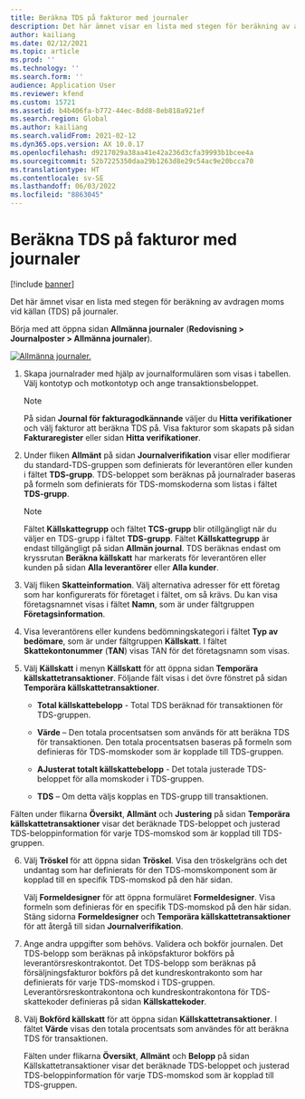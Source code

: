 ```yaml
---
title: Beräkna TDS på fakturor med journaler
description: Det här ämnet visar en lista med stegen för beräkning av avdragen moms vid källan (TDS) på journaler.
author: kailiang
ms.date: 02/12/2021
ms.topic: article
ms.prod: ''
ms.technology: ''
ms.search.form: ''
audience: Application User
ms.reviewer: kfend
ms.custom: 15721
ms.assetid: b4b406fa-b772-44ec-8dd8-8eb818a921ef
ms.search.region: Global
ms.author: kailiang
ms.search.validFrom: 2021-02-12
ms.dyn365.ops.version: AX 10.0.17
ms.openlocfilehash: d9217029a38aa41e42a236d3cfa39993b1bcee4a
ms.sourcegitcommit: 52b7225350daa29b1263d8e29c54ac9e20bcca70
ms.translationtype: HT
ms.contentlocale: sv-SE
ms.lasthandoff: 06/03/2022
ms.locfileid: "8863045"
---
```

# <a name="calculate-tds-on-invoices-using-journals"></a>Beräkna TDS på fakturor med journaler

[!include [banner](../includes/banner.md)]

Det här ämnet visar en lista med stegen för beräkning av avdragen moms vid källan (TDS) på journaler.

Börja med att öppna sidan **Allmänna journaler** (**Redovisning > Journalposter > Allmänna journaler**).

[![Allmänna journaler.](./media/apac-ind-TDS-57.png)](./media/apac-ind-TDS-57.png)

1. Skapa journalrader med hjälp av journalformulären som visas i tabellen. Välj kontotyp och motkontotyp och ange transaktionsbeloppet. 

   > [!NOTE]
   > På sidan **Journal för fakturagodkännande** väljer du **Hitta verifikationer** och välj fakturor att beräkna TDS på. Visa fakturor som skapats på sidan **Fakturaregister** eller sidan **Hitta verifikationer**.  

2. Under fliken **Allmänt** på sidan **Journalverifikation** visar eller modifierar du standard-TDS-gruppen som definierats för leverantören eller kunden i fältet **TDS-grupp**. TDS-beloppet som beräknas på journalrader baseras på formeln som definierats för TDS-momskoderna som listas i fältet **TDS-grupp**. 

   > [!NOTE]
   > Fältet **Källskattegrupp** och fältet **TCS-grupp** blir otillgängligt när du väljer en TDS-grupp i fältet **TDS-grupp**. Fältet **Källskattegrupp** är endast tillgängligt på sidan **Allmän journal**. TDS beräknas endast om kryssrutan **Beräkna källskatt** har markerats för leverantören eller kunden på sidan **Alla leverantörer** eller **Alla kunder**.   

3. Välj fliken **Skatteinformation**. Välj alternativa adresser för ett företag som har konfigurerats för företaget i fältet, om så krävs. Du kan visa företagsnamnet visas i fältet **Namn**, som är under fältgruppen **Företagsinformation**. 

4. Visa leverantörens eller kundens bedömningskategori i fältet **Typ av bedömare**, som är under fältgruppen **Källskatt**. I fältet **Skattekontonummer** (**TAN**) visas TAN för det företagsnamn som visas.  

5. Välj **Källskatt** i menyn **Källskatt** för att öppna sidan **Temporära källskattetransaktioner**. Följande fält visas i det övre fönstret på sidan **Temporära källskattetransaktioner**.

   - **Total källskattebelopp** - Total TDS beräknad för transaktionen för TDS-gruppen.

   - **Värde** – Den totala procentsatsen som används för att beräkna TDS för transaktionen. Den totala procentsatsen baseras på formeln som definieras för TDS-momskoder som är kopplade till TDS-gruppen.

   - **AJusterat totalt källskattebelopp** - Det totala justerade TDS-beloppet för alla momskoder i TDS-gruppen.

   - **TDS** – Om detta väljs kopplas en TDS-grupp till transaktionen.

  Fälten under flikarna **Översikt**, **Allmänt** och **Justering** på sidan **Temporära källskattetransaktioner** visar det beräknade TDS-beloppet och justerad TDS-beloppinformation för varje TDS-momskod som är kopplad till TDS-gruppen.

6. Välj **Tröskel** för att öppna sidan **Tröskel**. Visa den tröskelgräns och det undantag som har definierats för den TDS-momskomponent som är kopplad till en specifik TDS-momskod på den här sidan.

   Välj **Formeldesigner** för att öppna formuläret **Formeldesigner**. Visa formeln som definieras för en specifik TDS-momskod på den här sidan. Stäng sidorna **Formeldesigner** och **Temporära källskattetransaktioner** för att återgå till sidan **Journalverifikation**.

8. Ange andra uppgifter som behövs. Validera och bokför journalen. Det TDS-belopp som beräknas på inköpsfakturor bokförs på leverantörsreskontrakontot. Det TDS-belopp som beräknas på försäljningsfakturor bokförs på det kundreskontrakonto som har definierats för varje TDS-momskod i TDS-gruppen. Leverantörsreskontrakontona och kundreskontrakontona för TDS-skattekoder definieras på sidan **Källskattekoder**.

9. Välj **Bokförd källskatt** för att öppna sidan **Källskattetransaktioner**. I fältet **Värde** visas den totala procentsats som användes för att beräkna TDS för transaktionen.

   Fälten under flikarna **Översikt**, **Allmänt** och **Belopp** på sidan Källskattetransaktioner visar det beräknade TDS-beloppet och justerad TDS-beloppinformation för varje TDS-momskod som är kopplad till TDS-gruppen.
